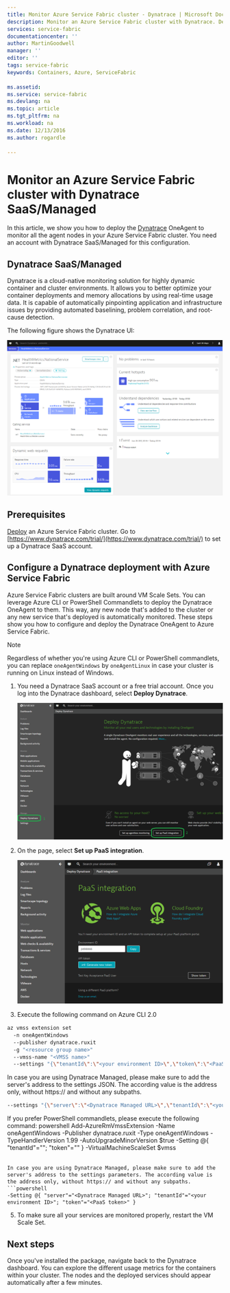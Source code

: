 ```yaml
---
title: Monitor Azure Service Fabric cluster - Dynatrace | Microsoft Docs
description: Monitor an Azure Service Fabric cluster with Dynatrace. Deploy the Dynatrace OneAgent by using Azure CLI or Powershell commandlets.
services: service-fabric
documentationcenter: ''
author: MartinGoodwell
manager: ''
editor: ''
tags: service-fabric
keywords: Containers, Azure, ServiceFabric

ms.assetid:
ms.service: service-fabric
ms.devlang: na
ms.topic: article
ms.tgt_pltfrm: na
ms.workload: na
ms.date: 12/13/2016
ms.author: rogardle

---
```

# Monitor an Azure Service Fabric cluster with Dynatrace SaaS/Managed
In this article, we show you how to deploy the [Dynatrace](https://www.dynatrace.com/) OneAgent to monitor all the agent nodes in your Azure Service Fabric cluster. You need an account with Dynatrace SaaS/Managed for this configuration. 

## Dynatrace SaaS/Managed
Dynatrace is a cloud-native monitoring solution for highly dynamic container and cluster environments. It allows you to better optimize your container deployments and memory allocations by using real-time usage data. It is capable of automatically pinpointing application and infrastructure issues by providing automated baselining, problem correlation, and root-cause detection.

The following figure shows the Dynatrace UI:

![Dynatrace UI](./media/service-fabric-monitoring-dynatrace/servicefabric.png)

## Prerequisites 
[Deploy](service-fabric-get-started-azure-cluster.md) an Azure Service Fabric cluster. Go to [https://www.dynatrace.com/trial/](https://www.dynatrace.com/trial/) to set up a Dynatrace SaaS account.  

## Configure a Dynatrace deployment with Azure Service Fabric
Azure Service Fabric clusters are built around VM Scale Sets. You can leverage Azure CLI or PowerShell Commandlets to deploy the Dynatrace OneAgent to them. This way, any new node that's added to the cluster or any new service that's deployed is automatically monitored.
These steps show you how to configure and deploy the Dynatrace OneAgent to Azure Service Fabric.

> [!NOTE]
> Regardless of whether you're using Azure CLI or PowerShell commandlets, you can replace `oneAgentWindows` by `oneAgentLinux` in case your cluster is running on Linux instead of Windows.

1. You need a Dynatrace SaaS account or a free trial account. Once you log into the Dynatrace dashboard, select **Deploy Dynatrace**.

    ![Dynatrace Set up PaaS integration](./media/service-fabric-monitoring-dynatrace/setup-paas.png)

2. On the page, select **Set up PaaS integration**. 

    ![Dynatrace API token](./media/service-fabric-monitoring-dynatrace/api-token.png) 

3. Execute the following command on Azure CLI 2.0

```bash
az vmss extension set
  -n oneAgentWindows
  --publisher dynatrace.ruxit
  -g "<resource group name>"
  --vmss-name "<VMSS name>"
  --settings "{\"tenantId\":\"<your environment ID>\",\"token\":\"<PaaS token>\"}"
```

In case you are using Dynatrace Managed, please make sure to add the server's address to the settings JSON. The according value is the address only, without https:// and without any subpaths.

```bash
--settings "{\"server\":\"<Dynatrace Managed URL>\",\"tenantId\":\"<your environment ID>\",\"token\":\"<PaaS token>\"}"
```

If you prefer PowerShell commandlets, please execute the following command:
powershell
Add-AzureRmVmssExtension
  -Name oneAgentWindows
  -Publisher dynatrace.ruxit
  -Type oneAgentWindows
  -TypeHandlerVersion 1.99
  -AutoUpgradeMinorVersion $true
  -Setting @{ "tenantId"="<your environment ID>"; "token"="<PaaS token>" }
  -VirtualMachineScaleSet $vmss
```

In case you are using Dynatrace Managed, please make sure to add the server's address to the settings parameters. The according value is the address only, without https:// and without any subpaths.
```powershell
-Setting @{ "server"="<Dynatrace Managed URL>"; "tenantId"="<your environment ID>"; "token"="<PaaS token>" }
```

5. To make sure all your services are monitored properly, restart the VM Scale Set.

## Next steps

Once you've installed the package, navigate back to the Dynatrace dashboard. You can explore the different usage metrics for the containers within your cluster.  The nodes and the deployed services should appear automatically after a few minutes.

